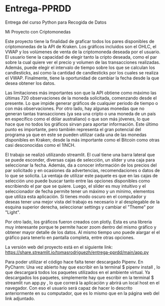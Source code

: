# Entrega-PPRDD
Entrega del curso Python para Recogida de Datos

Mi Proyecto con Criptomonedas

Este proyecto tiene la finalidad de graficar todos los pares disponibles de criptomonedas de la API de Kraken. 
Los gráficos incluidos son el OHLC, el VWAP y los volúmenes de venta de la criptomoneda deseada por el usuario. 
El usuario tiene la capacidad de elegir tanto la cripto deseada, como el par sobre la cual quiere ver el precio y volumen de las transacciones realizadas. 
Además, puede elegir el intervalo de tiempo sobre los que se calculan los candlesticks, así como la cantidad de candlesticks por los cuales se realiza el VWAP. 
Finalmente, tiene la oportunidad de cambiar la fecha desde la que desea obtener los datos.

Las limitaciones más importantes son que la API obtiene como máximo las últimas 720 observaciones de la moneda solicitada, comenzando desde el presente. 
Lo que impide generar gráficos de cualquier periodo de tiempo o con más observaciones. 
Por otro lado, hay algunas monedas que no generan tantas transacciones (ya sea una cripto o una moneda de un país en específico como el dólar australiano) 
o que son más jóvenes, lo que hace que no todos los gráficos sirvan para aportar información. 
Este último punto es importante, pero también representa el gran potencial del programa ya que en este se pueden utilizar cada una de las monedas disponibles
en Kraken; desde la más importante como el Bitcoin como otras casi desconocidas como el 1INCH. 

El trabajo se realizó utilizando streamlit. 
El cual tiene una barra lateral que se puede esconder, diversas cajas de selección, un slider y una caja para seleccionar la fecha. 
Además, da a conocer información de los precios del par solicitado y en ocasiones da advertencias, recomendaciones o datos de lo que se solicita.
La ventaja de utilizar este paquete es que en las cajas de selección uno puede buscar tanto entre las opciones disponibles como escribiendo el par que se quiere.
Luego, el slider es muy intuitivo y el seleccionador de fecha permite tener un máximo y un mínimo, elementos que utiliza esta aplicación.
Si tienes modo oscuro en el computador y deseas tener una mejor vista del trabajo es necesario ir al desplegable de la esquina superior derecha,
seleccionar settings y cambiar el "Theme" por "Light".

Por otro lado, los gráficos fueron creados con plotly.
Esta es una libreria muy interesante porque te permite hacer zoom dentro del mismo gráfico y obtener mayor detalle de los datos.
Al mismo tiempo uno puede alargar el el gráfico para tenerlo en pantalla completa, entre otras opciones.

La versión web del proyecto está en el siguiente link: https://share.streamlit.io/tomasrodriguezh/entrega-pprdd/main/app.py 

Para poder utilizar el código hace falta tener descargado Pipenv. 
En PyCharm: Una vez abierto hay que escribir en la terminal $ pipenv install , 
lo que descargará todos los paquetes utilizados en el ambiente virtual. 
Ya descargados los paquetes, simplemente hay que escribir en la terminal $ streamlit run app.py , 
lo que correrá la aplicación y abrirá un local host en el navegador. 
Con eso el usuario será capaz de hacer lo descrito anteriormente en su computador, que es lo mismo que en la página web del link adjuntado. 
